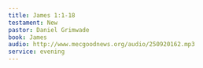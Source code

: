 ```yaml
---
title: James 1:1-18
testament: New
pastor: Daniel Grimwade
book: James
audio: http://www.mecgoodnews.org/audio/250920162.mp3
service: evening
---
```

